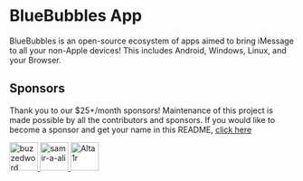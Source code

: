 # BlueBubbles App

BlueBubbles is an open-source ecosystem of apps aimed to bring iMessage to all your non-Apple devices! This includes Android, Windows, Linux, and your Browser.

## Sponsors

Thank you to our $25+/month sponsors! Maintenance of this project is made possible by all the contributors and sponsors. If you would like to become a sponsor and get your name in this README, <a href="https://github.com/sponsors/BlueBubblesApp">click here</a>

<a href="https://github.com/buzzedword"><img src="https://avatars.githubusercontent.com/u/334485?v=4" width="50px" alt="buzzedword" />
<a href="https://github.com/samir-a-ali"><img src="https://avatars.githubusercontent.com/u/107290291?v=4" width="50px" alt="samir-a-ali" />
<a href="https://github.com/Alta1r"><img src="https://avatars.githubusercontent.com/u/74389893?v=4" width="50px" alt="
Alta1r" />
  
